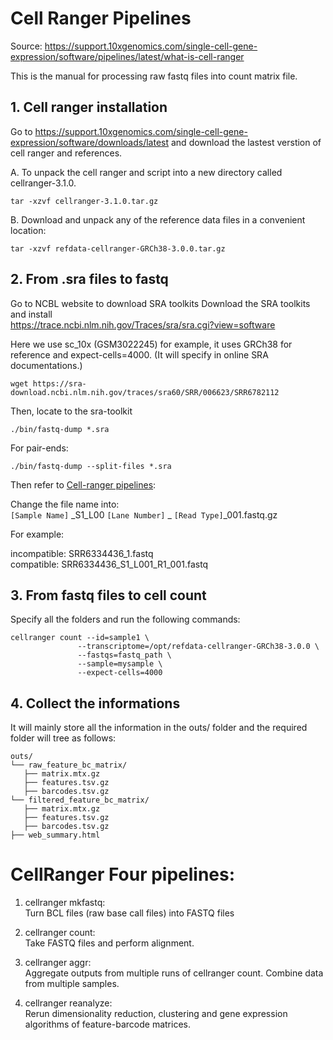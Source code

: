 # Cell Ranger Pipelines

Source: https://support.10xgenomics.com/single-cell-gene-expression/software/pipelines/latest/what-is-cell-ranger

This is the manual for processing raw fastq files into count matrix file.

## 1. Cell ranger installation
Go to https://support.10xgenomics.com/single-cell-gene-expression/software/downloads/latest and download the lastest verstion of cell ranger and references.

A. To unpack the cell ranger and script into a new directory called cellranger-3.1.0.
>
    tar -xzvf cellranger-3.1.0.tar.gz

B. Download and unpack any of the reference data files in a convenient location:
>  
    tar -xzvf refdata-cellranger-GRCh38-3.0.0.tar.gz

## 2. From .sra files to fastq
Go to NCBL website to download SRA toolkits
Download the SRA toolkits and install <br>
https://trace.ncbi.nlm.nih.gov/Traces/sra/sra.cgi?view=software 

Here we use sc_10x (GSM3022245) for example, it uses GRCh38 for reference and expect-cells=4000. (It will specify in online SRA documentations.)
>
    wget https://sra-download.ncbi.nlm.nih.gov/traces/sra60/SRR/006623/SRR6782112

Then, locate to the sra-toolkit 
>
    ./bin/fastq-dump *.sra

For pair-ends:
>
    ./bin/fastq-dump --split-files *.sra

Then refer to [Cell-ranger pipelines](https://kb.10xgenomics.com/hc/en-us/articles/115003802691-How-do-I-prepare-Sequence-Read-Archive-SRA-data-from-NCBI-for-Cell-Ranger-):

Change the file name into: <br>
`[Sample Name]` _S1_L00 `[Lane Number]` _ `[Read Type]`_001.fastq.gz

For example:

incompatible: SRR6334436_1.fastq <br>
compatible: SRR6334436_S1_L001_R1_001.fastq

## 3. From fastq files to cell count
Specify all the folders and run the following commands:
>
    cellranger count --id=sample1 \
                   --transcriptome=/opt/refdata-cellranger-GRCh38-3.0.0 \
                   --fastqs=fastq_path \
                   --sample=mysample \
                   --expect-cells=4000

## 4. Collect the informations
It will mainly store all the information in the outs/ folder and the required folder will tree as follows:
 ```
 outs/
└── raw_feature_bc_matrix/
    ├── matrix.mtx.gz                                 
    ├── features.tsv.gz                           
    ├── barcodes.tsv.gz
└── filtered_feature_bc_matrix/
    ├── matrix.mtx.gz                                 
    ├── features.tsv.gz                           
    ├── barcodes.tsv.gz 
├── web_summary.html
```


# CellRanger Four pipelines: 
1. cellranger mkfastq: <br>
Turn BCL files (raw base call files) into FASTQ files

2. cellranger count: <br>
Take FASTQ files and perform alignment.

3. cellranger aggr: <br>
Aggregate outputs from multiple runs of cellranger count. Combine data from multiple samples.

4. cellranger reanalyze: <br>
Rerun dimensionality reduction, clustering and gene expression algorithms of feature-barcode matrices.


